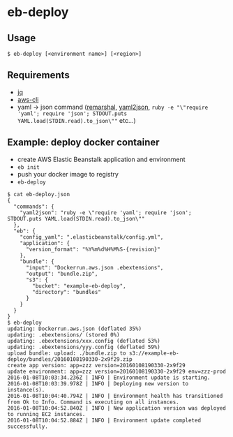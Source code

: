 # eb-deploy

## Usage

```
$ eb-deploy [<environment name>] [<region>]
```

## Requirements

- [jq](https://github.com/stedolan/jq)
- [aws-cli](https://github.com/aws/aws-cli)
- yaml -> json command ([remarshal](https://github.com/dbohdan/remarshal), [yaml2json](https://github.com/dbohdan/remarshal), `ruby -e "\"require 'yaml'; require 'json'; STDOUT.puts YAML.load(STDIN.read).to_json\""` etc...)

## Example: deploy docker container

- create AWS Elastic Beanstalk application and environment
- `eb init`
- push your docker image to registry
- `eb-deploy`

```
$ cat eb-deploy.json
{
  "commands": {
    "yaml2json": "ruby -e \"require 'yaml'; require 'json'; STDOUT.puts YAML.load(STDIN.read).to_json\""
  },
  "eb": {
    "config_yaml": ".elasticbeanstalk/config.yml",
    "application": {
      "version_format": "%Y%m%d%H%M%S-{revision}"
    },
    "bundle": {
      "input": "Dockerrun.aws.json .ebextensions",
      "output": "bundle.zip",
      "s3": {
        "bucket": "example-eb-deploy",
        "directory": "bundles"
      }
    }
  }
}
$ eb-deploy
updating: Dockerrun.aws.json (deflated 35%)
updating: .ebextensions/ (stored 0%)
updating: .ebextensions/xxx.config (deflated 53%)
updating: .ebextensions/yyy.config (deflated 59%)
upload bundle: upload: ./bundle.zip to s3://example-eb-deploy/bundles/20160108190330-2x9f29.zip
create app version: app=zzz version=20160108190330-2x9f29
update environment: app=zzz version=20160108190330-2x9f29 env=zzz-prod
2016-01-08T10:03:34.236Z | INFO | Environment update is starting.
2016-01-08T10:03:39.978Z | INFO | Deploying new version to instance(s).
2016-01-08T10:04:40.794Z | INFO | Environment health has transitioned from Ok to Info. Command is executing on all instances.
2016-01-08T10:04:52.840Z | INFO | New application version was deployed to running EC2 instances.
2016-01-08T10:04:52.884Z | INFO | Environment update completed successfully.
```
